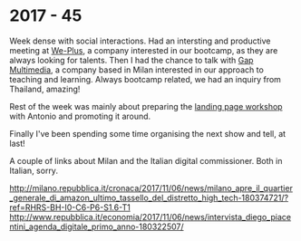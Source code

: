 # 2017 - 45

Week dense with social interactions. Had an intersting and productive meeting at [We-Plus](http://www.we-plus.eu/), a company interested in our bootcamp, as they are always looking for talents. Then I had the chance to talk with [Gap Multimedia](http://www.netwalk.eu/about-us), a company based in Milan interested in our approach to teaching and learning. Always bootcamp related, we had an inquiry from Thailand, amazing!

Rest of the week was mainly about preparing the [landing page workshop](https://github.com/turnintocoders/landing_page_workshop/) with Antonio and promoting it around.

Finally I've been spending some time organising the next show and tell, at last!

A couple of links about Milan and the Italian digital commissioner. Both in Italian, sorry.

http://milano.repubblica.it/cronaca/2017/11/06/news/milano_apre_il_quartier_generale_di_amazon_ultimo_tassello_del_distretto_high_tech-180374721/?ref=RHRS-BH-I0-C6-P6-S1.6-T1
http://www.repubblica.it/economia/2017/11/06/news/intervista_diego_piacentini_agenda_digitale_primo_anno-180322507/